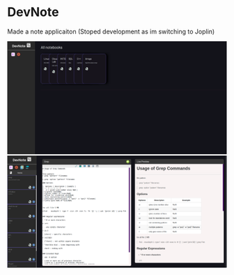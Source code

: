 # DevNote

Made a note applicaiton (Stoped development as im switching to Joplin)

![](1.png)
![](2.png)
